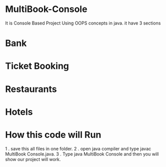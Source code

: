 # MultiBook-Console
It is Console Based Project Using OOPS concepts in java. it have 3 sections

# Bank
# Ticket Booking
# Restaurants
# Hotels
# How this code will Run

1 . save this all files in one folder.
2 . open java compiler and type javac MultiBook Console.java.
3 . Type java MultiBook Console and then you will show our project will work.
